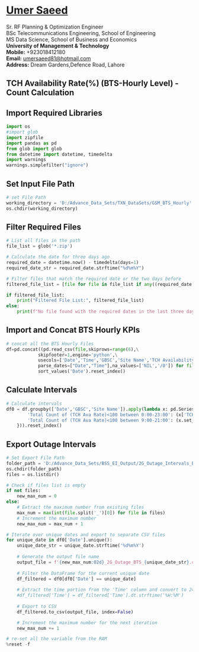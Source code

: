 #  [Umer Saeed](https://www.linkedin.com/in/engumersaeed/)
Sr. RF Planning & Optimization Engineer<br>
BSc Telecommunications Engineering, School of Engineering<br>
MS Data Science, School of Business and Economics<br>
**University of Management & Technology**<br>
**Mobile:**     +923018412180<br>
**Email:**  umersaeed81@hotmail.com<br>
**Address:** Dream Gardens,Defence Road, Lahore<br>

## TCH Availability Rate(%) (BTS-Hourly Level) - Count Calculation

## Import Required Libraries


```python
import os
#import glob
import zipfile
import pandas as pd
from glob import glob
from datetime import datetime, timedelta
import warnings
warnings.simplefilter("ignore")
```

## Set Input File Path


```python
# set File Path
working_directory = 'D:/Advance_Data_Sets/TXN_DataSets/GSM_BTS_Hourly'
os.chdir(working_directory)
```

## Filter Required Files


```python
# List all files in the path
file_list = glob('*.zip')

# Calculate the date for three days ago
required_date = datetime.now() - timedelta(days=1)
required_date_str = required_date.strftime("%d%m%Y")

# Filter files that match the required date or the two days before
filtered_file_list = [file for file in file_list if any((required_date + timedelta(days=i)).strftime("%d%m%Y") in file for i in range(1))]

if filtered_file_list:
    print("Filtered File List:", filtered_file_list)
else:
    print(f"No file found with the required dates in the last three days.")
```

## Import and Concat BTS Hourly KPIs


```python
# concat all the BTS Hourly Files
df=pd.concat((pd.read_csv(file,skiprows=range(6),\
            skipfooter=1,engine='python',\
            usecols=['Date','Time','GBSC','Site Name','TCH Availability Rate(%)'],
            parse_dates=["Date","Time"],na_values=['NIL','/0']) for file in filtered_file_list)).\
            sort_values('Date').reset_index()
```

## Calculate Intervals


```python
# Calculate intervals
df0 = df.groupby(['Date','GBSC','Site Name']).apply(lambda x: pd.Series({
        'Total Count of (TCH Ava Rate)<100 between 0:00-23:00': (x['TCH Availability Rate(%)'].lt(100)).sum(),
        'Total Count of (TCH Ava Rate)<100 between 9:00-21:00': (x.set_index("Time").between_time('9:00', '21:00')['TCH Availability Rate(%)'].lt(100)).sum()
    })).reset_index()
```

## Export Outage Intervals


```python
# Set Export File Path
folder_path = 'D:/Advance_Data_Sets/BSS_EI_Output/2G_Outage_Intervals_BTS_Level'
os.chdir(folder_path)
files = os.listdir()

# Check if files list is empty
if not files:
    new_max_num = 0
else:
    # Extract the maximum number from existing files
    max_num = max(int(file.split('_')[0]) for file in files)
    # Increment the maximum number
    new_max_num = max_num + 1

# Iterate over unique dates and export to separate CSV files
for unique_date in df0['Date'].unique():
    unique_date_str = unique_date.strftime('%d%m%Y')
    
    # Generate the output file name
    output_file = f'{new_max_num:02d}_2G_Outage_BTS_{unique_date_str}.csv'
    
    # Filter the DataFrame for the current unique date
    df_filtered = df0[df0['Date'] == unique_date]
    
    # Extract the time portion from the 'Time' column and convert to 24-hour format
    #df_filtered['Time'] = df_filtered['Time'].dt.strftime('%H:%M')
    
    # Export to CSV
    df_filtered.to_csv(output_file, index=False)

    # Increment the maximum number for the next iteration
    new_max_num += 1
```


```python
# re-set all the variable from the RAM
%reset -f
```
